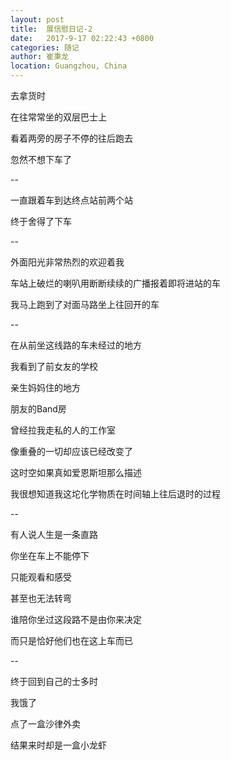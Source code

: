 ```yaml
---
layout: post
title:  展信慰日记-2
date:   2017-9-17 02:22:43 +0800
categories: 随记
author: 崔秉龙
location: Guangzhou, China
---
```





去拿货时

在往常常坐的双层巴士上

看着两旁的房子不停的往后跑去

忽然不想下车了

--

一直跟着车到达终点站前两个站

终于舍得了下车

--

外面阳光非常热烈的欢迎着我

车站上破烂的喇叭用断断续续的广播报着即将进站的车

我马上跑到了对面马路坐上往回开的车

--

在从前坐这线路的车未经过的地方

我看到了前女友的学校

亲生妈妈住的地方

朋友的Band房

曾经拉我走私的人的工作室

像重叠的一切却应该已经改变了

这时空如果真如爱恩斯坦那么描述

我很想知道我这坨化学物质在时间轴上往后退时的过程

--

有人说人生是一条直路

你坐在车上不能停下

只能观看和感受

甚至也无法转弯

谁陪你坐过这段路不是由你来决定

而只是恰好他们也在这上车而已

--

终于回到自己的士多时

我饿了

点了一盒沙律外卖

结果来时却是一盒小龙虾